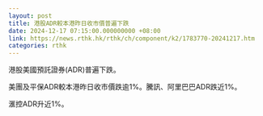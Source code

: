 ```yaml
---
layout: post
title: 港股ADR較本港昨日收市價普遍下跌
date: 2024-12-17 07:15:00.000000000 +08:00
link: https://news.rthk.hk/rthk/ch/component/k2/1783770-20241217.htm
categories: rthk
---
```


港股美國預託證券(ADR)普遍下跌。

美團及平保ADR較本港昨日收市價跌逾1%。騰訊、阿里巴巴ADR跌近1%。

滙控ADR升近1%。
